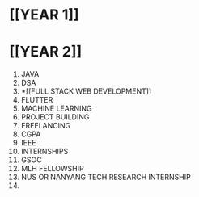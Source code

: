 

# [[YEAR 1]]
# [[YEAR 2]]



1. JAVA
2. DSA
3. *[[FULL STACK WEB DEVELOPMENT]]
4. FLUTTER
5. MACHINE LEARNING
6. PROJECT BUILDING
7. FREELANCING
8. CGPA
9. IEEE
10. INTERNSHIPS
11. GSOC
12. MLH FELLOWSHIP
13. NUS OR NANYANG TECH RESEARCH INTERNSHIP
14. 